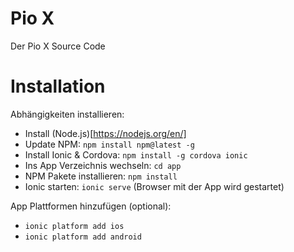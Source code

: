 # Pio X
Der Pio X Source Code

# Installation

Abhängigkeiten installieren:

 * Install (Node.js)[https://nodejs.org/en/]
 * Update NPM: `npm install npm@latest -g`
 * Install Ionic & Cordova: `npm install -g cordova ionic`
 * Ins App Verzeichnis wechseln: `cd app`
 * NPM Pakete installieren: `npm install`
 * Ionic starten: `ionic serve` (Browser mit der App wird gestartet)

App Plattformen hinzufügen (optional):

 * `ionic platform add ios`
 * `ionic platform add android`
